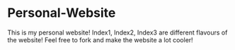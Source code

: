 # Personal-Website
This is my personal website!
Index1, Index2, Index3 are different flavours of the website! 
Feel free to fork and make the website a lot cooler!
